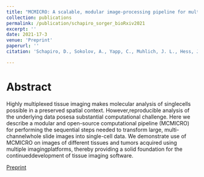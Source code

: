 ```yaml
---
title: "MCMICRO: A scalable, modular image-processing pipeline for multiplexed tissue imaging"
collection: publications
permalink: /publication/schapiro_sorger_bioRxiv2021
excerpt: ''
date: 2021-17-3
venue: 'Preprint'
paperurl: ''
citation: 'Schapiro, D., Sokolov, A., Yapp, C., Muhlich, J. L., Hess, J., Lin, J.R., Chen, Y.A., <b>Nariya, M.K.</b>, Baker, G.J., Ruokonen, J., Maliga Z., Jacobson C.A., Farhi S.L., Abbondanza, D., McKinley, E.T., Betts, C. Regev A., Coffey R.J., Lisa M., Coussens, L.M., Santagata, S., and Sorger P.K.'

---
```

# Abstract
Highly multiplexed tissue imaging makes molecular analysis of singlecells possible in a preserved spatial context. However,reproducible analysis of the underlying data posesa substantial computational challenge. Here we describe a modular and open-source computational pipeline (MCMICRO) for performing the sequential steps needed to transform large, multi-channelwhole slide images into single-cell data. We demonstrate use of MCMICRO on images of different tissues and tumors acquired using multiple imagingplatforms, thereby providing a solid foundation for the continueddevelopment of tissue imaging software.

[Preprint](http://mauliknariya.github.io/files/Schapiro_Sorger_bioRxiv2021.pdf)
